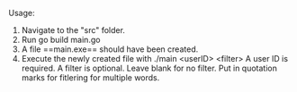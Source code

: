 Usage:
  1. Navigate to the "src" folder.
  2. Run go build main.go
  3. A file ==main.exe== should have been created.
  4. Execute the newly created file with ./main &lt;userID&gt; &lt;filter&gt;
  A user ID is required. A filter is optional. Leave blank for no filter. Put in quotation marks for fitlering for multiple words.
